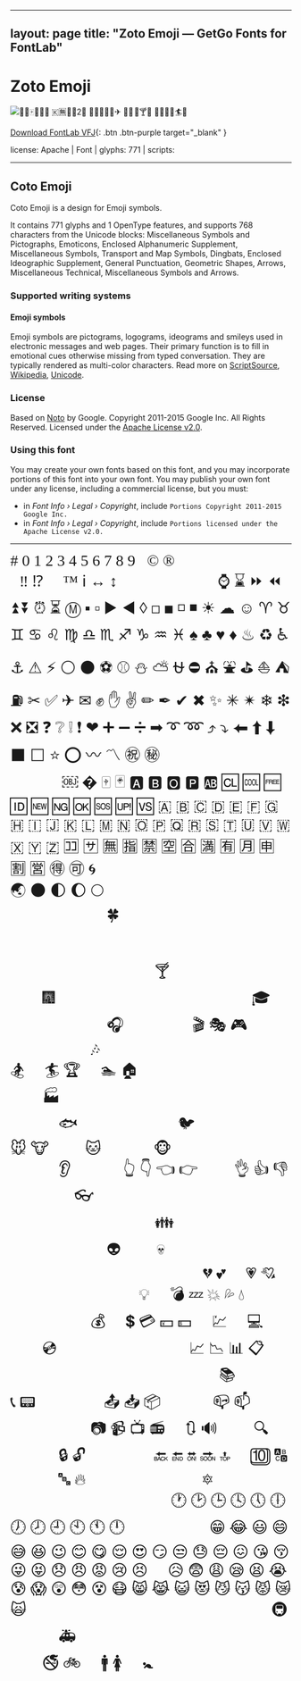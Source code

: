 
---
layout: page
title: "Zoto Emoji — GetGo Fonts for FontLab"
---
# Zoto Emoji

![🎡💄🀄🈴😱🐞 🇰🈚👺🍉2🍃 🔨🐣👠🌟🎯✈ 🍪😁 🎈🍸🌼 🍷📧🐔󾓩🏄👶](images/zoto-emoji.svg)

[Download FontLab VFJ](https://downgit.github.io/#/home?url=https://github.com/fontlabcom/getgo-fonts/blob/main/getgo-fonts/apache/zotoemoji/zoto-emoji.ttf){: .btn .btn-purple target="_blank" }

license: Apache \| Font \| glyphs: 771 \| scripts: 

---


## Coto Emoji

Coto Emoji is a design for Emoji symbols.

It contains 771 glyphs and 1 OpenType features, and supports 768 characters from the Unicode blocks: Miscellaneous Symbols and Pictographs, Emoticons, Enclosed Alphanumeric Supplement, Miscellaneous Symbols, Transport and Map Symbols, Dingbats, Enclosed Ideographic Supplement, General Punctuation, Geometric Shapes, Arrows, Miscellaneous Technical, Miscellaneous Symbols and Arrows.


### Supported writing systems


#### Emoji symbols

Emoji symbols are pictograms, logograms, ideograms and smileys used in electronic messages and web pages. Their primary function is to fill in emotional cues otherwise missing from typed conversation. They are typically rendered as multi-color characters. Read more on [ScriptSource](https://scriptsource.org/scr/Zsye), [Wikipedia](https://en.wikipedia.org/wiki/ISO_15924:Zsye), [Unicode](https://www.unicode.org/versions/Unicode13.0.0/ch22.pdf#G12367).


### License

Based on [Noto](https://github.com/notofonts) by Google. Copyright 2011-2015 Google Inc. All Rights Reserved. Licensed under the [Apache License v2.0](https://www.apache.org/licenses/LICENSE-2.0.txt).

### Using this font

You may create your own fonts based on this font, and you may incorporate portions of this font into your own font. You may publish your own font under any license, including a commercial license, but you must:

- in _Font Info › Legal › Copyright_, include `Portions Copyright 2011-2015 Google Inc.`
- in _Font Info › Legal › Copyright_, include `Portions licensed under the Apache License v2.0.`


---

<div style="font-family: Zoto Emoji; font-size: 2em;">
  # 0 1 2 3 4 5 6 7 8 9   © ®                       ​ ‼ ⁉ ⃣ ™ ℹ ↔ ↕ ↖ ↗ ↘ ↙ ↩ ↪ ⌚ ⌛ ⏩ ⏪ ⏫ ⏬ ⏰ ⏳ Ⓜ ▪ ▫ ▶ ◀ ◊ ◻ ◼ ◽ ◾ ☀ ☁ ☺ ♈ ♉ ♊ ♋ ♌ ♍ ♎ ♏ ♐ ♑ ♒ ♓ ♠ ♣ ♥ ♦ ♨ ♻ ♿ ⚓ ⚠ ⚡ ⚪ ⚫ ⚽ ⚾ ⛄ ⛅ ⛎ ⛔ ⛪ ⛲ ⛳ ⛵ ⛺ ⛽ ✂ ✅ ✈ ✉ ✊ ✋ ✌ ✏ ✒ ✔ ✖ ✨ ✳ ✴ ❄ ❇ ❌ ❎ ❓ ❔ ❕ ❗ ❤ ➕ ➖ ➗ ➡ ➰ ➿ ⤴ ⤵ ⬅ ⬆ ⬇ ⬛ ⬜ ⭐ ⭕ 〰 〽 ㊗ ㊙            ﻿ ￼ � 🀄 🃏 🅰 🅱 🅾 🅿 🆎 🆑 🆒 🆓 🆔 🆕 🆖 🆗 🆘 🆙 🆚 🇦 🇧 🇨 🇩 🇪 🇫 🇬 🇭 🇮 🇯 🇰 🇱 🇲 🇳 🇴 🇵 🇶 🇷 🇸 🇹 🇺 🇻 🇼 🇽 🇾 🇿 🈁 🈂 🈚 🈯 🈲 🈳 🈴 🈵 🈶 🈷 🈸 🈹 🈺 🉐 🉑 🌀 🌁 🌂 🌃 🌄 🌅 🌆 🌇 🌈 🌉 🌊 🌋 🌌 🌏 🌑 🌓 🌔 🌕 🌙 🌛 🌟 🌠 🌰 🌱 🌴 🌵 🌷 🌸 🌹 🌺 🌻 🌼 🌽 🌾 🌿 🍀 🍁 🍂 🍃 🍄 🍅 🍆 🍇 🍈 🍉 🍊 🍌 🍍 🍎 🍏 🍑 🍒 🍓 🍔 🍕 🍖 🍗 🍘 🍙 🍚 🍛 🍜 🍝 🍞 🍟 🍠 🍡 🍢 🍣 🍤 🍥 🍦 🍧 🍨 🍩 🍪 🍫 🍬 🍭 🍮 🍯 🍰 🍱 🍲 🍳 🍴 🍵 🍶 🍷 🍸 🍹 🍺 🍻 🎀 🎁 🎂 🎃 🎄 🎅 🎆 🎇 🎈 🎉 🎊 🎋 🎌 🎍 🎎 🎏 🎐 🎑 🎒 🎓 🎠 🎡 🎢 🎣 🎤 🎥 🎦 🎧 🎨 🎩 🎪 🎫 🎬 🎭 🎮 🎯 🎰 🎱 🎲 🎳 🎴 🎵 🎶 🎷 🎸 🎹 🎺 🎻 🎼 🎽 🎾 🎿 🏀 🏁 🏂 🏃 🏄 🏆 🏈 🏊 🏠 🏡 🏢 🏣 🏥 🏦 🏧 🏨 🏩 🏪 🏫 🏬 🏭 🏮 🏯 🏰 🐌 🐍 🐎 🐑 🐒 🐔 🐗 🐘 🐙 🐚 🐛 🐜 🐝 🐞 🐟 🐠 🐡 🐢 🐣 🐤 🐥 🐦 🐧 🐨 🐩 🐫 🐬 🐭 🐮 🐯 🐰 🐱 🐲 🐳 🐴 🐵 🐶 🐷 🐸 🐹 🐺 🐻 🐼 🐽 🐾 👀 👂 👃 👄 👅 👆 👇 👈 👉 👊 👋 👌 👍 👎 👏 👐 👑 👒 👓 👔 👕 👖 👗 👘 👙 👚 👛 👜 👝 👞 👟 👠 👡 👢 👣 👤 👦 👧 👨 👩 👪 👫 👮 👯 👰 👴 👵 👶 👷 👸 👹 👺 👻 👼 👽 👾 👿 💀 💁 💂 💃 💄 💅 💆 💇 💈 💉 💊 💋 💌 💍 💎 💏 💐 💑 💒 💓 💔 💕 💖 💗 💘 💙 💚 💛 💜 💝 💞 💟 💠 💡 💢 💣 💤 💥 💦 💧 💨 💩 💪 💫 💬 💮 💯 💰 💱 💲 💳 💴 💵 💸 💹 💺 💻 💼 💽 💾 💿 📀 📁 📂 📃 📄 📅 📆 📇 📈 📉 📊 📋 📌 📍 📎 📏 📐 📑 📒 📓 📔 📕 📖 📗 📘 📙 📚 📛 📜 📝 📞 📟 📠 📡 📢 📣 📤 📥 📦 📧 📨 📩 📪 📫 📮 📰 📱 📲 📳 📴 📶 📷 📹 📺 📻 📼 🔃 🔊 🔋 🔌 🔍 🔎 🔏 🔐 🔑 🔒 🔓 🔔 🔖 🔗 🔘 🔙 🔚 🔛 🔜 🔝 🔞 🔟 🔠 🔡 🔢 🔣 🔤 🔥 🔦 🔧 🔨 🔩 🔪 🔫 🔮 🔯 🔰 🔱 🔲 🔳 🔴 🔵 🔶 🔷 🔸 🔹 🔺 🔻 🔼 🔽 🕐 🕑 🕒 🕓 🕔 🕕 🕖 🕗 🕘 🕙 🕚 🕛 🗻 🗼 🗽 🗾 🗿 😁 😂 😃 😄 😅 😆 😉 😊 😋 😌 😍 😏 😒 😓 😔 😖 😘 😚 😜 😝 😞 😠 😡 😢 😣 😤 😥 😨 😩 😪 😫 😭 😰 😱 😲 😳 😵 😷 😸 😹 😺 😻 😼 😽 😾 😿 🙀 🙅 🙆 🙇 🙈 🙉 🙊 🙋 🙌 🙍 🙎 🙏 🚀 🚃 🚄 🚅 🚇 🚉 🚌 🚏 🚑 🚒 🚓 🚕 🚗 🚙 🚚 🚢 🚤 🚥 🚧 🚨 🚩 🚪 🚫 🚬 🚭 🚲 🚶 🚹 🚺 🚻 🚼 🚽 🚾 🛀 󾓥 󾓦 󾓧 󾓨 󾓩 󾓪 󾓫 󾓬 󾓭 󾓮
</div>

